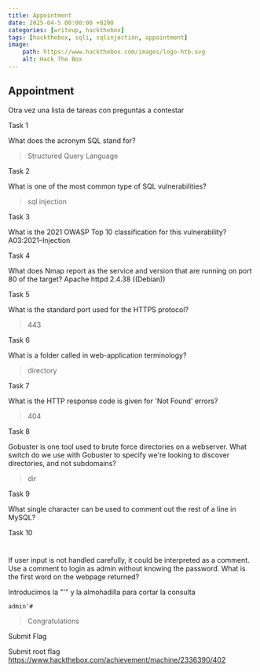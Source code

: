 ```yaml
---
title: Appointment
date: 2025-04-5 00:00:00 +0200
categories: [writeup, hackthebox]
tags: [hackthebox, sqli, sqlinjection, appointment]     
image:
    path: https://www.hackthebox.com/images/logo-htb.svg
    alt: Hack The Box
---
```

## Appointment
Otra vez una lista de tareas con preguntas a contestar

 Task 1

What does the acronym SQL stand for?
>Structured Query Language

Task 2

What is one of the most common type of SQL vulnerabilities?
>sql injection

Task 3

What is the 2021 OWASP Top 10 classification for this vulnerability?
A03:2021–Injection 

Task 4

What does Nmap report as the service and version that are running on port 80 of the target?
Apache httpd 2.4.38 ((Debian))

Task 5

What is the standard port used for the HTTPS protocol?
>443


Task 6

What is a folder called in web-application terminology?
>directory

Task 7

What is the HTTP response code is given for 'Not Found' errors?
>404

Task 8

Gobuster is one tool used to brute force directories on a webserver. What switch do we use with Gobuster to specify we're looking to discover directories, and not subdomains?
>dir

Task 9

What single character can be used to comment out the rest of a line in MySQL?

Task 10
>#

If user input is not handled carefully, it could be interpreted as a comment. Use a comment to login as admin without knowing the password. What is the first word on the webpage returned?

Introducimos la "'" y la almohadilla para cortar la consulta 
```
admin'# 
```

>Congratulations


Submit Flag
>

Submit root flag https://www.hackthebox.com/achievement/machine/2336390/402
